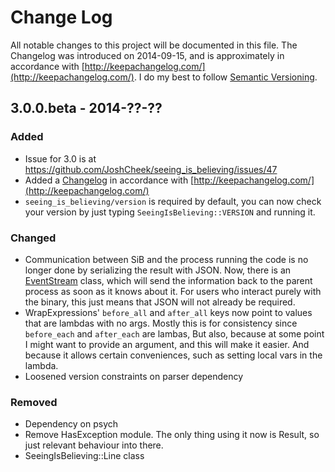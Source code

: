 # Change Log
All notable changes to this project will be documented in this file.
The Changelog was introduced on 2014-09-15, and is approximately in
accordance with [http://keepachangelog.com/](http://keepachangelog.com/).
I do my best to follow [Semantic Versioning](http://semver.org/).

## 3.0.0.beta - 2014-??-??
### Added
- Issue for 3.0 is at https://github.com/JoshCheek/seeing_is_believing/issues/47
- Added a [Changelog](Changelog.md) in accordance with [http://keepachangelog.com/](http://keepachangelog.com/)
- `seeing_is_believing/version` is required by default,
  you can now check your version by just typing `SeeingIsBelieving::VERSION` and running it.

### Changed
- Communication between SiB and the process running the code is no longer done by
  serializing the result with JSON. Now, there is an
  [EventStream](https://github.com/JoshCheek/seeing_is_believing/blob/4b9134ca45e001ebe5f139384bd1beee98b5e371/lib/seeing_is_believing/event_stream.rb)
  class, which will send the information back to the parent process as soon as it
  knows about it. For users who interact purely with the binary, this just means that
  JSON will not already be required.
- WrapExpressions' `before_all` and `after_all` keys now point to values that are lambdas with no args.
  Mostly this is for consistency since `before_each` and `after_each` are lambas,
  But also, because at some point I might want to provide an argument, and this will make it easier.
  And because it allows certain conveniences, such as setting local vars in the lambda.
- Loosened version constraints on parser dependency

### Removed
- Dependency on psych
- Remove HasException module. The only thing using it now is Result, so just relevant behaviour into there.
- SeeingIsBelieving::Line class
